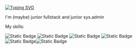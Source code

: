 [![Typing SVG](https://readme-typing-svg.demolab.com?font=Fira+Code&pause=1000&color=6A02F7&width=435&lines=Hi+there%F0%9F%91%8B%2C+I'm+Rafcha)](https://git.io/typing-svg)


I'm (maybe) junior fullstack and junior sys.admin


My skills:

![Static Badge](https://img.shields.io/badge/Rust-orange)
![Static Badge](https://img.shields.io/badge/Javascript-yellow)
![Static Badge](https://img.shields.io/badge/Typescript-blue)
![Static Badge](https://img.shields.io/badge/C-white)
![Static Badge](https://img.shields.io/badge/Pyt-blue)![Static Badge](https://img.shields.io/badge/hon-yellow)

